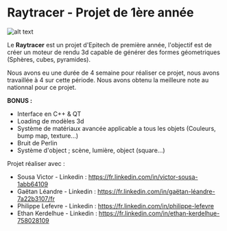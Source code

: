 # Raytracer - Projet de 1ère année

![alt text](https://raw.githubusercontent.com/ethanke/Raytracer/master/output/reflect_woodend.png)
 
           
  Le **Raytracer** est un projet d'Epitech de première année, l'objectif est de créer un moteur de rendu 3d capable de générer des formes géometriques (Sphères, cubes, pyramides).
  
  Nous avons eu une durée de 4 semaine pour réaliser ce projet, nous avons travaillée à 4 sur cette période. Nous avons obtenu la meilleure note au nationnal pour ce projet.
  
  **BONUS :**
  
 * Interface en C++ & QT
 * Loading de modèles 3d
 * Système de matériaux avancée applicable a tous les objets (Couleurs, bump map, texture...)
 * Bruit de Perlin
 * Système d'object ; scène, lumière, object (square...)

Projet réaliser avec :  
- Sousa Victor - Linkedin : https://fr.linkedin.com/in/victor-sousa-1abb64109
- Gaëtan Léandre - Linkedin : https://fr.linkedin.com/in/gaëtan-léandre-7a22b3107/fr
- Philippe Lefevre - Linkedin : https://fr.linkedin.com/in/philippe-lefevre
- Ethan Kerdelhue - Linkedin : https://fr.linkedin.com/in/ethan-kerdelhue-758028109
